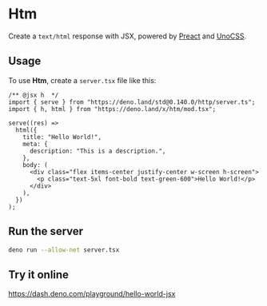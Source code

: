 # Htm

Create a `text/html` response with JSX, powered by [Preact](https://preactjs.org) and [UnoCSS](https://github.com/unocss/unocss).

## Usage

To use **Htm**, create a `server.tsx` file like this:

```tsx
/** @jsx h  */
import { serve } from "https://deno.land/std@0.140.0/http/server.ts";
import { h, html } from "https://deno.land/x/htm/mod.tsx";

serve((res) =>
  html({
    title: "Hello World!",
    meta: {
      description: "This is a description.",
    },
    body: (
      <div class="flex items-center justify-center w-screen h-screen">
        <p class="text-5xl font-bold text-green-600">Hello World!</p>
      </div>
    ),
  })
);
```

## Run the server

```bash
deno run --allow-net server.tsx
```

## Try it online

https://dash.deno.com/playground/hello-world-jsx
